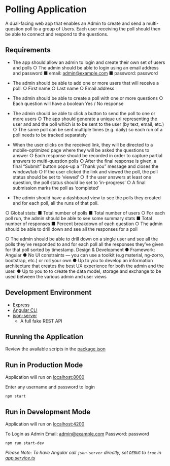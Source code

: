 # Polling Application

A dual-facing web app that enables an Admin to create and send a multi-question poll to a group of Users. Each user receiving the poll should then be able to connect and respond to the questions. 

## Requirements

- The app should allow an admin to login and create their own set of users and polls 
○ The admin should be able to login using an email address and password 
■ email: admin@example.com 
■ password: password 

- The admin should be able to add one or more users that will receive a poll. 
○ First name 
○ Last name 
○ Email address 

- The admin should be able to create a poll with one or more questions
○ Each question will have a boolean Yes / No response 

- The admin should be able to click a button to send the poll to one or more users 
○ The app should generate a unique url representing the user and and the poll which is to be sent to the user (by text, email, etc.) 
○ The same poll can be sent multiple times (e.g. daily) so each run of a poll needs to be tracked separately 

- When the user clicks on the received link, they will be directed to a mobile-optimized page where they will be asked the questions to answer 
○ Each response should be recorded in order to capture partial answers to multi-question polls 
○ After the final response is given, a final “Submit” button pops-up a “Thank you” message and closes the window/tab 
○ If the user clicked the link and viewed the poll, the poll status should be set to ‘viewed’ 
○ If the user answers at least one question, the poll status should be set to ‘in-progress’ 
○ A final submission marks the poll as ‘completed' 
- The admin should have a dashboard view to see the polls they created and for each poll, all the runs of that poll. 

○ Global stats: 
■ Total number of polls 
■ Total number of users 
○ For each poll run, the admin should be able to see some summary stats 
■ Total number of responses 
■ Percent breakdown of each question 
○ The admin should be able to drill down and see all the responses for a poll 

○ The admin should be able to drill down on a single user and see all the polls they’ve responded to and for each poll all the responses they’ve given for that poll sorted by timestamp. 
Design & Development 
● Framework: Angular 
● No UI constraints — you can use a toolkit (e.g material, ng-zorro, bootstrap, etc.) or roll your own 
● Up to you to develop an information architecture that creates the best UX experience for both the admin and the user. 
● Up to you to to create the data model, storage and exchange to be used between the various admin and user views 


## Development Environment 

* [Express](https://expressjs.com/)
* [Angular CLI](https://cli.angular.io/)
* [json-server](https://github.com/typicode/json-server)
  * A full fake REST API

## Running the Application

Review the available scripts in the [package.json](package.json)   

## Run in Production Mode

Application will run on [localhost:8000](http://localhost:8000)

Enter any username and password to login

`npm start`

## Run in Development Mode

Application will run on [localhost:4200](http://localhost:4200)

To Login as Admin 
Email: admin@example.com
Password: password

`npm run start-dev`

_Please Note:  To have Angular call `json-server` directly, set `DEBUG` to `true` in [app.service.ts](./src/app/app.service.ts)_
